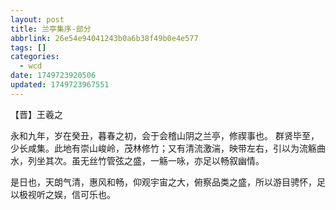 ```yaml
---
layout: post
title: 兰亭集序-部分
abbrlink: 26e54e94041243b0a6b38f49b0e4e577
tags: []
categories:
  - wcd
date: 1749723920506
updated: 1749723967551
---
```


【晋】王羲之

永和九年，岁在癸丑，暮春之初，会于会稽山阴之兰亭，修禊事也。
群贤毕至，少长咸集。此地有崇山峻岭，茂林修竹；又有清流激湍，映带左右，引以为流觞曲水，列坐其次。虽无丝竹管弦之盛，一觞一咏，亦足以畅叙幽情。

是日也，天朗气清，惠风和畅，仰观宇宙之大，俯察品类之盛，所以游目骋怀，足以极视听之娱，信可乐也。
